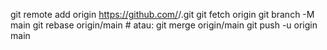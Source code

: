 git remote add origin https://github.com/<user>/<repo>.git
git fetch origin
git branch -M main
git rebase origin/main   # atau: git merge origin/main
git push -u origin main
